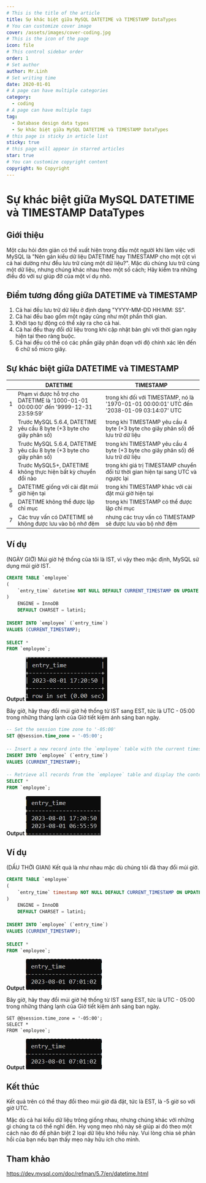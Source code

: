 ```yaml
---
# This is the title of the article
title: Sự khác biệt giữa MySQL DATETIME và TIMESTAMP DataTypes
# You can customize cover image
cover: /assets/images/cover-coding.jpg
# This is the icon of the page
icon: file
# This control sidebar order
order: 1
# Set author
author: Mr.Linh
# Set writing time
date: 2020-01-01
# A page can have multiple categories
category:
  - coding
# A page can have multiple tags
tag:
  - Database design data types
  - Sự khác biệt giữa MySQL DATETIME và TIMESTAMP DataTypes
# this page is sticky in article list
sticky: true
# this page will appear in starred articles
star: true
# You can customize copyright content
copyright: No Copyright
---
```


# Sự khác biệt giữa MySQL DATETIME và TIMESTAMP DataTypes

## Giới thiệu

Một câu hỏi đơn giản có thể xuất hiện trong đầu một người khi làm việc với MySQL là "Nên gán kiểu dữ liệu DATETIME hay TIMESTAMP cho một cột vì cả hai dường như đều lưu trữ cùng một dữ liệu?". Mặc dù chúng lưu trữ cùng một dữ liệu, nhưng chúng khác nhau theo một số cách; Hãy kiểm tra những điều đó với sự giúp đỡ của một ví dụ nhỏ.

## Điểm tương đồng giữa DATETIME và TIMESTAMP

1. Cả hai đều lưu trữ dữ liệu ở định dạng "YYYY-MM-DD HH:MM: SS".
2. Cả hai đều bao gồm một ngày cũng như một phần thời gian.
3. Khởi tạo tự động có thể xảy ra cho cả hai.
4. Cả hai đều thay đổi dữ liệu trong khi cập nhật bản ghi với thời gian ngày hiện tại theo ràng buộc.
5. Cả hai đều có thể có các phần giây phân đoạn với độ chính xác lên đến 6 chữ số micro giây.

## Sự khác biệt giữa DATETIME và TIMESTAMP

|   | DATETIME                                                                            | TIMESTAMP                                                                                  |
|---|-------------------------------------------------------------------------------------|--------------------------------------------------------------------------------------------|
| 1 | Phạm vi được hỗ trợ cho DATETIME là '1000-01-01 00:00:00' đến '9999-12-31 23:59:59' | trong khi đối với TIMESTAMP, nó là '1970-01-01 00:00:01' UTC đến '2038-01-09 03:14:07' UTC |
| 2 | Trước MySQL 5.6.4, DATETIME yêu cầu 8 byte (+3 byte cho giây phân số)               | trong khi TIMESTAMP yêu cầu 4 byte (+3 byte cho giây phân số) để lưu trữ dữ liệu           |
| 3 | Trước MySQL 5.6.4, DATETIME yêu cầu 8 byte (+3 byte cho giây phân số)               | trong khi TIMESTAMP yêu cầu 4 byte (+3 byte cho giây phân số) để lưu trữ dữ liệu           |
| 4 | Trước MySQL5+, DATETIME không thực hiện bất kỳ chuyển đổi nào                       | trong khi giá trị TIMESTAMP chuyển đổi từ thời gian hiện tại sang UTC và ngược lại         |
| 5 | DATETIME giống với cài đặt múi giờ hiện tại                                         | trong khi TIMESTAMP khác với cài đặt múi giờ hiện tại                                      |
| 6 | DATETIME không thể được lập chỉ mục                                                 | trong khi TIMESTAMP có thể được lập chỉ mục                                                |
| 7 | Các truy vấn có DATETIME sẽ không được lưu vào bộ nhớ đệm                           | nhưng các truy vấn có TIMESTAMP sẽ được lưu vào bộ nhớ đệm                                 |

## Ví dụ

(NGÀY GIỜ)
Múi giờ hệ thống của tôi là IST, vì vậy theo mặc định, MySQL sử dụng múi giờ IST.

```sql
CREATE TABLE `employee`
(
    `entry_time` datetime NOT NULL DEFAULT CURRENT_TIMESTAMP ON UPDATE CURRENT_TIMESTAMP
)
    ENGINE = InnoDB
    DEFAULT CHARSET = latin1;

INSERT INTO `employee` (`entry_time`)
VALUES (CURRENT_TIMESTAMP);

SELECT *
FROM `employee`;
```

**Output**
![Output](/assets/images/su-khac-biet-giua-mysql-datime-va-timestamp-data-types-01.jfif)

Bây giờ, hãy thay đổi múi giờ hệ thống từ IST sang EST, tức là UTC - 05:00 trong những tháng lạnh của Giờ tiết kiệm ánh sáng ban ngày.

```sql
-- Set the session time zone to '-05:00'
SET @@session.time_zone = '-05:00';

-- Insert a new record into the `employee` table with the current timestamp in the `entry_time` column
INSERT INTO `employee` (`entry_time`)
VALUES (CURRENT_TIMESTAMP);

-- Retrieve all records from the `employee` table and display the contents
SELECT *
FROM `employee`;
```

**Output**
![Output](/assets/images/su-khac-biet-giua-mysql-datime-va-timestamp-data-types-02.jfif)

## Ví dụ

(DẤU THỜI GIAN)
Kết quả là như nhau mặc dù chúng tôi đã thay đổi múi giờ.

```sql
CREATE TABLE `employee`
(
    `entry_time` timestamp NOT NULL DEFAULT CURRENT_TIMESTAMP ON UPDATE CURRENT_TIMESTAMP
)
    ENGINE = InnoDB
    DEFAULT CHARSET = latin1;

INSERT INTO `employee` (`entry_time`)
VALUES (CURRENT_TIMESTAMP);

SELECT *
FROM `employee`;
```

**Output**
![Output](/assets/images/su-khac-biet-giua-mysql-datime-va-timestamp-data-types-03.jfif)

Bây giờ, hãy thay đổi múi giờ hệ thống từ IST sang EST, tức là UTC - 05:00 trong những tháng lạnh của Giờ tiết kiệm ánh sáng ban ngày.

```mysql
SET @@session.time_zone = '-05:00';
SELECT *
FROM `employee`;
```

**Output**
![Output](/assets/images/su-khac-biet-giua-mysql-datime-va-timestamp-data-types-04.jfif)

## Kết thúc

Kết quả trên có thể thay đổi theo múi giờ đã đặt, tức là EST, là -5 giờ so với giờ UTC.

Mặc dù cả hai kiểu dữ liệu trông giống nhau, nhưng chúng khác với những gì chúng ta có thể nghĩ đến. Hy vọng mẹo nhỏ này sẽ giúp ai đó theo một cách nào đó để phân biệt 2 loại dữ liệu khó hiểu này. Vui lòng chia sẻ phản hồi của bạn nếu bạn thấy mẹo này hữu ích cho mình.

## Tham khảo

https://dev.mysql.com/doc/refman/5.7/en/datetime.html